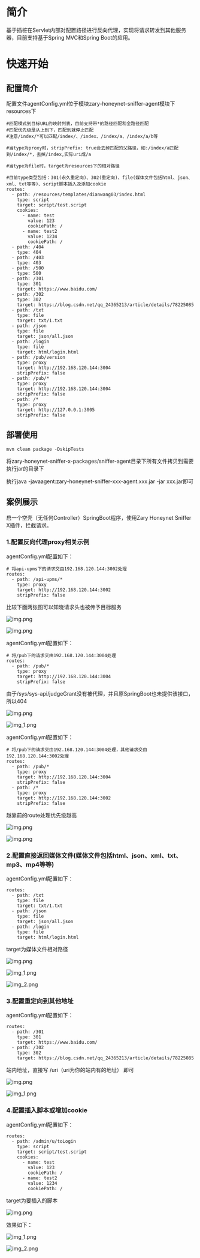 # 简介

基于插桩在Servlet内部对配置路径进行反向代理，实现将请求转发到其他服务器，目前支持基于Spring MVC和Spring Boot的应用。

# 快速开始

## 配置简介
配置文件agentConfig.yml位于模块zary-honeynet-sniffer-agent模块下resources下
```shell
#匹配模式到目标URL的映射列表，目前支持带*的路径匹配和全路径匹配
#匹配优先级是从上到下，匹配到就停止匹配
#注意/index/*可以匹配/index/、/index、/index/a、/index/a/b等

#当type为proxy时，stripPrefix: true会去掉匹配的父路径，如:/index/a匹配到/index/*，去掉/index,实际uri成/a

#当type为file时，target为resources下的相对路径

#目前type类型包括：301(永久重定向)、302(重定向)、file(媒体文件包括html、json、xml、txt等等)、script脚本插入及添加cookie
routes:
  - path: /resources/templates/dianwang03/index.html
    type: script
    target: script/test.script
    cookies:
      - name: test
        value: 123
        cookiePath: /
      - name: test2
        value: 1234
        cookiePath: /
  - path: /404
    type: 404
  - path: /403
    type: 403
  - path: /500
    type: 500
  - path: /301
    type: 301
    target: https://www.baidu.com/
  - path: /302
    type: 302
    target: https://blog.csdn.net/qq_24365213/article/details/78225085
  - path: /txt
    type: file
    target: txt/1.txt
  - path: /json
    type: file
    target: json/all.json
  - path: /login
    type: file
    target: html/login.html
  - path: /pub/version
    type: proxy
    target: http://192.168.120.144:3004
    stripPrefix: false
  - path: /pub/*
    type: proxy
    target: http://192.168.120.144:3004
    stripPrefix: false
  - path: /*
    type: proxy
    target: http://127.0.0.1:3005
    stripPrefix: false
```

## 部署使用
```shell
mvn clean package -DskipTests
```
将zary-honeynet-sniffer-x-packages/sniffer-agent目录下所有文件拷贝到需要执行jar的目录下

执行java -javaagent:zary-honeynet-sniffer-xxx-agent.xxx.jar -jar xxx.jar即可

## 案例展示
启一个空壳（无任何Controller）SpringBoot程序，使用Zary Honeynet Sniffer X插件，拦截请求。

### 1.配置反向代理proxy相关示例

agentConfig.yml配置如下：
```shell
# 将api-upms下的请求交由192.168.120.144:3002处理
routes:
  - path: /api-upms/*
    type: proxy
    target: http://192.168.120.144:3002
    stripPrefix: false
```
比较下面两张图可以知晓请求头也被传予目标服务

![img.png](img/img.png)

![img.png](img/img2.png)

agentConfig.yml配置如下：
```shell
# 将/pub下的请求交由192.168.120.144:3004处理
routes:
  - path: /pub/*
    type: proxy
    target: http://192.168.120.144:3004
    stripPrefix: false
```
由于/sys/sys-api/judgeGrant没有被代理，并且原SpringBoot也未提供该接口，所以404

![img.png](img/img3.png)

![img_1.png](img/img4.png)

agentConfig.yml配置如下：
```shell
# 将/pub下的请求交由192.168.120.144:3004处理，其他请求交由192.168.120.144:3002处理
routes:
  - path: /pub/*
    type: proxy
    target: http://192.168.120.144:3004
    stripPrefix: false
  - path: /*
    type: proxy
    target: http://192.168.120.144:3002
    stripPrefix: false    
```
越靠前的route处理优先级越高

![img.png](img/img4.png)

![img.png](img/img5.png)

### 2.配置直接返回媒体文件(媒体文件包括html、json、xml、txt、mp3、mp4等等)

agentConfig.yml配置如下：
```shell
routes:
  - path: /txt
    type: file
    target: txt/1.txt
  - path: /json
    type: file
    target: json/all.json
  - path: /login
    type: file
    target: html/login.html
```
target为媒体文件相对路径

![img.png](img/img6.png)

![img_1.png](img/img7.png)

![img_2.png](img/img8.png)

### 3.配置重定向到其他地址

agentConfig.yml配置如下：
```shell
routes:
  - path: /301
    type: 301
    target: https://www.baidu.com/
  - path: /302
    type: 302
    target: https://blog.csdn.net/qq_24365213/article/details/78225085
```
站内地址，直接写 /uri（uri为你的站内有的地址） 即可

![img.png](img/img9.png)

![img_1.png](img/img10.png)

### 4.配置插入脚本或增加cookie

agentConfig.yml配置如下：
```shell
routes:
  - path: /admin/u/toLogin
    type: script
    target: script/test.script
    cookies:
      - name: test
        value: 123
        cookiePath: /
      - name: test2
        value: 1234
        cookiePath: /
```

target为要插入的脚本

![img.png](img/img11.png)

效果如下：

![img_1.png](img/img12.png)

![img_2.png](img/img13.png)